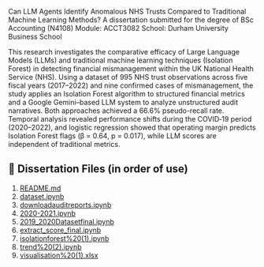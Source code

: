 Can LLM Agents Identify Anomalous NHS Trusts Compared to Traditional Machine Learning Methods?
A dissertation submitted for the degree of BSc Accounting (N4108)
Module: ACCT3082
School: Durham University Business School


This research investigates the comparative efficacy of Large Language Models (LLMs) and traditional machine learning techniques (Isolation Forest) in detecting financial mismanagement within the UK National Health Service (NHS). Using a dataset of 995 NHS trust observations across five fiscal years (2017–2022) and nine confirmed cases of mismanagement, the study applies an Isolation Forest algorithm to structured financial metrics and a Google Gemini–based LLM system to analyze unstructured audit narratives. Both approaches achieved a 66.6% pseudo-recall rate. Temporal analysis revealed performance shifts during the COVID‑19 period (2020–2022), and logistic regression showed that operating margin predicts Isolation Forest flags (β = 0.64, p = 0.017), while LLM scores are independent of traditional metrics.

## 📁 Dissertation Files (in order of use)

1. [README.md](./README.md)
2. [dataset.ipynb](./dataset.ipynb)
3. [downloadauditreports.ipynb](./downloadauditreports.ipynb)
4. [2020-2021.ipynb](./2020-2021.ipynb)
5. [2019_2020Datasetfinal.ipynb](./2019_2020Datasetfinal.ipynb)
6. [extract_score_final.ipynb](./extract_score_final.ipynb)
7. [isolationforest%20(1).ipynb](./isolationforest%20(1).ipynb)
8. [trend%20(2).ipynb](./trend%20(2).ipynb)
9. [visualisation%20(1).xlsx](./visualisation%20(1).xlsx)
